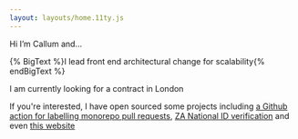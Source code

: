 ```yaml
---
layout: layouts/home.11ty.js
---
```


Hi I’m Callum and...

{% BigText %}I lead front end architectural change for scalability{% endBigText %}

I am currently looking for a contract in London

If you're interested, I have open sourced some projects including [a Github action for labelling monorepo pull requests](https://github.com/csi-lk/package-labeler), [ZA National ID verification](https://github.com/ClearScore/south-africa-national-id-validation) and even [this website](https://github.com/csi-lk/csi.lk)
